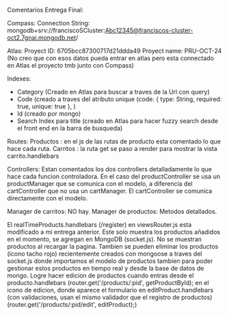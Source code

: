Comentarios Entrega Final:

Compass:
Connection String: mongodb+srv://franciscoSCluster:Abc12345@franciscos-cluster-oct2.7gnai.mongodb.net/

Atlas: 
Proyect ID: 6705bcc87300717d21ddda49
Proyect name: PRU-OCT-24
(No creo que con esos datos pueda entrar en atlas pero esta connectado en Atlas el proyecto tmb junto con Compass)

Indexes: 
- Category (Creado en Atlas para buscar a traves de la Url con query)
- Code (creado a traves del atributo unique (code: { type: String, required: true, unique: true }, )
- Id (creado por mongo)
- Search Index para title (creado en Atlas para hacer fuzzy search desde el front end en la barra de busqueda)

Routes:
Productos : en el js de las rutas de producto esta comentado lo que hace cada ruta.
Carritos : la ruta get se paso a render para mostrar la vista carrito.handlebars

Controllers:
Estan comentados los dos controllers detalladamente lo que hace cada funcion controladora.
En el caso del productController se usa un productManager que se comunica con el modelo, a diferencia del cartController
que no usa un cartManager. El cartController se comunica directamente con el modelo. 

Manager de carritos: NO hay.
Manager de productos: Metodos detallados.

El realTimeProducts.handlebars (/register) en viewsRouter.js esta modificado a mi entrega anterior. Este solo muestra los
productos añadidos en el momento, se agregan en MongoDB (socket.js). No se muestran productos al recargar la pagina. 
Tambien se pueden eliminar los productos (icono tacho rojo) recientemente creados con mongoose a traves del socket.js donde
importamos el modelo de productos tambien para poder gestionar estos productos en tiempo real y desde la base de datos de mongo. 
Logre hacer edicion de productos cuando entras desde el producto.handlebars (router.get('/products/:pid', getProductById);
en el icono de edicion, donde aparece el formulario en editProduct.handlebars (con validaciones, usan el mismo validador que el 
registro de productos) (router.get('/products/:pid/edit', editProduct);)

